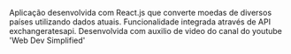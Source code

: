 Aplicação desenvolvida com React.js que converte moedas de diversos países utilizando dados atuais.
Funcionalidade integrada através de API exchangeratesapi.
Desenvolvida com auxilio de video do canal do youtube 'Web Dev Simplified'